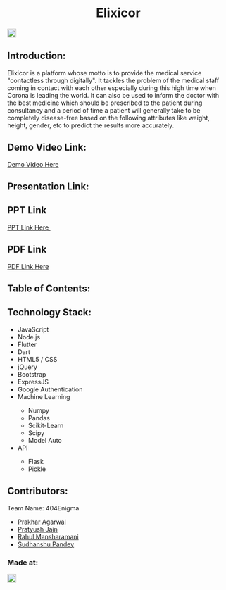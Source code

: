 <h1 align="center">Elixicor</h1>

<a href="https://hack36.com"> <img src="http://bit.ly/BuiltAtHack36" height=20px> </a>

## Introduction:

Elixicor is a platform whose motto is to provide the medical service "contactless through digitally". It tackles the problem of the medical staff coming in contact with each other especially during this high time when Corona is leading the world. It can also be used to inform the doctor with the best medicine which should be prescribed to the patient during consultancy and a period of time a patient will generally take to be completely disease-free based on the following attributes like weight, height, gender, etc to predict the results more accurately.

## Demo Video Link:

<a href="https://drive.google.com/file/d/1-4yPeZUPOdUBv-2lmW6xDaId_hogGrZA/view">Demo Video Here</a>

## Presentation Link:
<h2>PPT Link</h2>
<a href="https://drive.google.com/file/d/1fWS372pYAwvYckhIH7qO6VZ69He9JsOf/view?usp=sharing"> PPT Link Here </a>
&nbsp;
&nbsp;
<h2>PDF Link</h2>
<a href="https://drive.google.com/file/d/14nfo6SRxTtLbEOe0IpJrXeA6xHTCi-mL/view?usp=sharing"> PDF Link Here </a>

## Table of Contents:

## Technology Stack:

<ul>
<li>JavaScript</li>
<li>Node.js</li>
<li>Flutter</li>
<li>Dart</li>
<li>HTML5 / CSS</li>
<li>jQuery</li>
<li>Bootstrap</li>
<li>ExpressJS</li>
<li>Google Authentication</li>
<li>Machine Learning</li>
<ul>
<li>Numpy</li>
<li>Pandas</li>
<li>Scikit-Learn</li>
<li>Scipy</li>
<li>Model Auto</li>
</ul>
</li>
<li>API</li>
<ul>
<li>Flask</li>
<li>Pickle</li>
</ul>
</ul>

## Contributors:

Team Name: 404Enigma

- [Prakhar Agarwal](https://github.com/prakhar-agarwall)
- [Pratyush Jain](https://github.com/pratyushjain122)
- [Rahul Mansharamani](https://github.com/rahulmansharamani14)
- [Sudhanshu Pandey](https://github.com/Sudhanshu1304)

### Made at:

<a href="https://hack36.com"> <img src="http://bit.ly/BuiltAtHack36" height=20px> </a>
